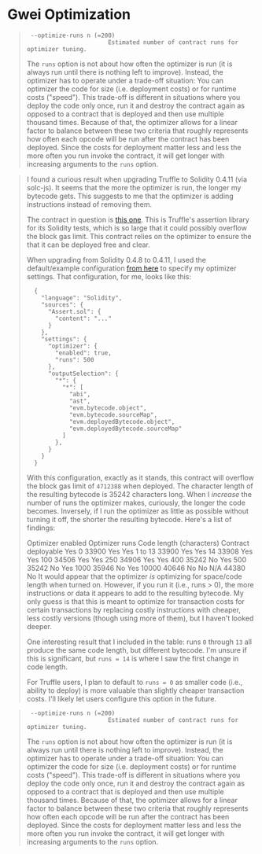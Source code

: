 # Gwei Optimization 


> ```
>  --optimize-runs n (=200)
>                        Estimated number of contract runs for optimizer tuning.
> ```
> 
> 
> The `runs` option is not about how often the optimizer is run (it is always run until there is nothing left to improve). Instead, the optimizer has to operate under a trade-off situation: You can optimizer the code for size (i.e. deployment costs) or for runtime costs ("speed"). This trade-off is different in situations where you deploy the code only once, run it and destroy the contract again as opposed to a contract that is deployed and then use multiple thousand times. Because of that, the optimizer allows for a linear factor to balance between these two criteria that roughly represents how often each opcode will be run after the contract has been deployed. Since the costs for deployment matter less and less the more often you run invoke the contract, it will get longer with increasing arguments to the `runs` option.



> I found a curious result when upgrading Truffle to Solidity 0.4.11 (via solc-js). It seems that the more the optimizer is run, the longer my bytecode gets. This suggests to me that the optimizer is adding instructions instead of removing them.
> 
> The contract in question is [this one](https://github.com/trufflesuite/truffle/blob/master/lib/testing/Assert.sol?rgh-link-date=2017-05-05T20%3A42%3A44Z). This is Truffle's assertion library for its Solidity tests, which is so large that it could possibly overflow the block gas limit. This contract relies on the optimizer to ensure the that it can be deployed free and clear.
> 
> When upgrading from Solidity 0.4.8 to 0.4.11, I used the default/example configuration [from here](https://solidity.readthedocs.io/en/develop/using-the-compiler.html#compiler-input-and-output-json-description) to specify my optimizer settings. That configuration, for me, looks like this:
> 
> ```
>   {
>     "language": "Solidity",
>     "sources": {
>       "Assert.sol": {
>         "content": "..."
>       }
>     },
>     "settings": {
>       "optimizer": {
>         "enabled": true,
>         "runs": 500
>       },
>       "outputSelection": {
>         "*": {
>           "*": [
>             "abi",
>             "ast",
>             "evm.bytecode.object",
>             "evm.bytecode.sourceMap",
>             "evm.deployedBytecode.object",
>             "evm.deployedBytecode.sourceMap"
>           ]
>         },
>       }
>     }
>   }
> ```
> 
> With this configuration, exactly as it stands, this contract will overflow the block gas limit of `4712388` when deployed. The character length of the resulting bytecode is 35242 characters long. When I _increase_ the number of runs the optimizer makes, curiously, the longer the code becomes. Inversely, if I run the optimizer as little as possible without turning it off, the shorter the resulting bytecode. Here's a list of findings:
> 
> Optimizer enabled	Optimizer runs	Code length (characters)	Contract deployable
> Yes	0	33900	Yes
> Yes	1 to 13	33900	Yes
> Yes	14	33908	Yes
> Yes	100	34506	Yes
> Yes	250	34906	Yes
> Yes	400	35242	No
> Yes	500	35242	No
> Yes	1000	35946	No
> Yes	10000	40646	No
> No	N/A	44380	No
> It would appear that the optimizer _is_ optimizing for space/code length when turned on. However, if you run it (i.e., runs > 0), the more instructions or data it appears to add to the resulting bytecode. My only guess is that this is meant to optimize for transaction costs for certain transactions by replacing costly instructions with cheaper, less costly versions (though using more of them), but I haven't looked deeper.
> 
> One interesting result that I included in the table: runs `0` through `13` all produce the same code length, but different bytecode. I'm unsure if this is significant, but `runs = 14` is where I saw the first change in code length.
> 
> For Truffle users, I plan to default to `runs = 0` as smaller code (i.e., ability to deploy) is more valuable than slightly cheaper transaction costs. I'll likely let users configure this option in the future.



> ```
>  --optimize-runs n (=200)
>                        Estimated number of contract runs for optimizer tuning.
> ```
> 
> 
> The `runs` option is not about how often the optimizer is run (it is always run until there is nothing left to improve). Instead, the optimizer has to operate under a trade-off situation: You can optimizer the code for size (i.e. deployment costs) or for runtime costs ("speed"). This trade-off is different in situations where you deploy the code only once, run it and destroy the contract again as opposed to a contract that is deployed and then use multiple thousand times. Because of that, the optimizer allows for a linear factor to balance between these two criteria that roughly represents how often each opcode will be run after the contract has been deployed. Since the costs for deployment matter less and less the more often you run invoke the contract, it will get longer with increasing arguments to the `runs` option.
